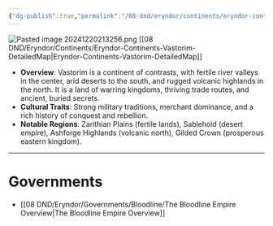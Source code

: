```yaml
---
{"dg-publish":true,"permalink":"/08-dnd/eryndor/continents/eryndor-continents-vastorim/"}
---
```




![Pasted image 20241220213256.png](/img/user/98%20Attachments/Pasted%20image%2020241220213256.png)
[[08 DND/Eryndor/Continents/Eryndor-Continents-Vastorim-DetailedMap\|Eryndor-Continents-Vastorim-DetailedMap]]

- **Overview**: Vastorim is a continent of contrasts, with fertile river valleys in the center, arid deserts to the south, and rugged volcanic highlands in the north. It is a land of warring kingdoms, thriving trade routes, and ancient, buried secrets.
- **Cultural Traits**: Strong military traditions, merchant dominance, and a rich history of conquest and rebellion.
- **Notable Regions**: Zarithian Plains (fertile lands), Sablehold (desert empire), Ashforge Highlands (volcanic north), Gilded Crown (prosperous eastern kingdom).
---
# Governments
- [[08 DND/Eryndor/Governments/Bloodline/The Bloodline Empire Overview\|The Bloodline Empire Overview]]